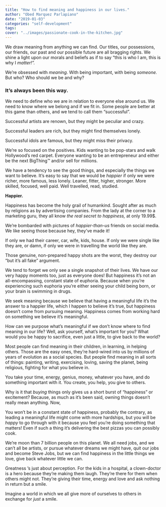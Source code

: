 ```yaml
---
title: "How to find meaning and happiness in our lives."
author: "Obed Marquez Parlapiano"
date: "2019-01-03"
categories: "self-development"
tags:
cover: "../images/passionate-cook-in-the-kitchen.jpg"
---
```


We draw meaning from anything we can find. Our titles, our possessions, our friends, our past and our possible future are all bragging rights. We shine a light upon our morals and beliefs as if to say “this is who I am, this is why I _matter!”._

We’re obsessed with _meaning_. With being important, with being _someone._ But who? Who should we be and why?

### It’s always been this way.

We need to define who we are in relation to everyone else around us. We need to know where we belong and if we fit in. Some people are better at this game than others, and we tend to call them “successful”.

Successful artists are renown, but they might be peculiar and crazy.

Successful leaders are rich, but they might find themselves lonely.

Successful idols are famous, but they might miss their privacy.

We’re so focused on the positives. Kids wanting to be pop-stars and walk Hollywood’s red carpet. Everyone wanting to be an entrepreneur and either be the next BigThing™ and/or sell for millions.

We have a tendency to see the good things, and especially the things we want to believe. It’s easy to say that we would be _happier_ if only we were richer, more famous, less lonely. Leaner, fitter, higher, stronger. More skilled, focused, well paid. Well travelled, read, studied.

**Happier.**

Happiness has become the holy grail of humankind. Sought after as much by religions as by advertising companies. From the lady at the corner to a marketing guru, they all know _the real secret to happiness,_ at only 19.99$.

We’re bombarded with pictures of _happier-than-us_ friends on social media. We like seeing those because hey, they’ve made it!

If only we had their career, car, wife, kids, house. If only we were single like they are, or damn, if only we were in travelling the world like they are.

Those genuine, non-prepared happy shots are the worst, they destroy our “but it’s all fake” argument.

We tend to forget we only see a single snapshot of their lives. We have our very happy moments too, just as everyone does! But happiness it’s not an all-encompassing, constant state of euphoria. Because when you’re experiencing such euphoria you’re either seeing your child being born, or your brain is swimming in drugs.

We seek meaning because we believe that having a meaningful life it’s the answer to a happier life, which I happen to believe it’s true, but happiness doesn’t come from pursuing meaning. Happiness comes from working hard on something we believe it’s meaningful.

How can we purpose what’s meaningful if we don’t know where to find meaning in our life? Well, ask yourself, what’s important for you? What would you be happy to sacrifice, even just a little, to give back to the world?

Most people can find meaning in their children, in learning, in helping others. Those are the easy ones, they’re hard-wired into us by millions of years of evolution as a social species. But people find meaning in all sorts of things: painting, writing, exercising, loving, saving the planet, being religious, fighting for what you believe in.

You take your time, energy, genius, money, whatever you have, and do something important with it. You create, you help, you give to others.

Why is it that _buying_ things only gives us a short burst of “happiness” or excitement? Because, as much as it’s been said, owning things doesn’t really mean anything. Now,

You won’t be in a constant state of happiness, probably the contrary, as leading a meaningful life might come with more hardships, but you will be _happy_ to go through with it because you feel you’re doing something that matters! Even if such a thing it’s delivering the best pizzas you can possibly cook.

We’re moon than 7 billion people on this planet. We all need jobs, and we can’t all be artists, or pursue whatever dreams we might have, quit our jobs and become Steve Jobs, but we can find happiness in the little things we love, give back whatever little we can.

Greatness ’s just about perception. For the kids in a hospital, a clown-doctor is a hero because they’re making them laugh. They’re there for them when others might not. They’re giving their time, energy and love and ask nothing in return but a smile.

Imagine a world in which we all give more of ourselves to others in exchange for _just_ a smile.
